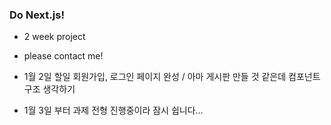 ### Do Next.js!

- 2 week project

- please contact me!

- 1월 2일 할일 회원가입, 로그인 페이지 완성 / 아마 게시판 만들 것 같은데 컴포넌트 구조 생각하기
- 1월 3일 부터 과제 전형 진행중이라 잠시 쉽니다...
